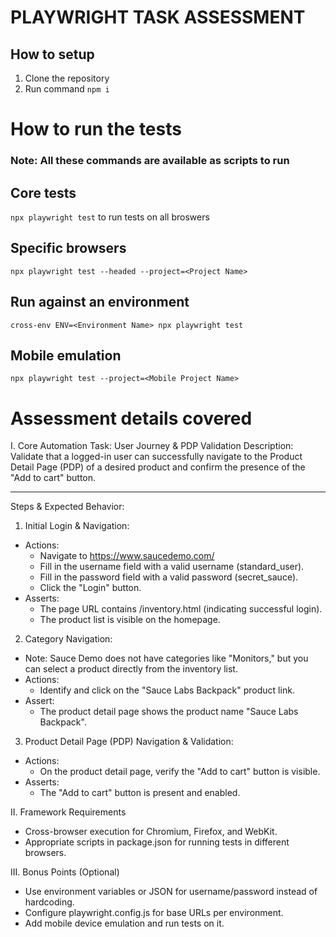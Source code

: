 # PLAYWRIGHT TASK ASSESSMENT
## How to setup
1. Clone the repository
2. Run command `npm i`


# How to run the tests
### Note: All these commands are available as scripts to run
## Core tests
`npx playwright test` to run tests on all broswers
## Specific browsers
`npx playwright test --headed --project=<Project Name>`
## Run against an environment
`cross-env ENV=<Environment Name> npx playwright test`
## Mobile emulation
`npx playwright test --project=<Mobile Project Name>`


# Assessment details covered 
I. Core Automation Task: User Journey & PDP Validation
Description:
Validate that a logged-in user can successfully navigate to the Product Detail Page (PDP) of a desired product and confirm the presence of the "Add to cart" button.
________________________________________
Steps & Expected Behavior:
1.	Initial Login & Navigation:
-	Actions:
    -	Navigate to https://www.saucedemo.com/
    -	Fill in the username field with a valid username (standard_user).
    -	Fill in the password field with a valid password (secret_sauce).
    -	Click the "Login" button.
-   Asserts:
    -	The page URL contains /inventory.html (indicating successful login).
    -	The product list is visible on the homepage.


2.	Category Navigation:
-	Note: Sauce Demo does not have categories like "Monitors," but you can select a product directly from the inventory list.
-	Actions:
    -	Identify and click on the "Sauce Labs Backpack" product link.
-	Assert:
    -	The product detail page shows the product name "Sauce Labs Backpack".


3.	Product Detail Page (PDP) Navigation & Validation:
-	Actions:
    -	On the product detail page, verify the "Add to cart" button is visible.
-	Asserts:
    -	The "Add to cart" button is present and enabled.


II. Framework Requirements
-	Cross-browser execution for Chromium, Firefox, and WebKit.
-	Appropriate scripts in package.json for running tests in different browsers.



III. Bonus Points (Optional)
-	Use environment variables or JSON for username/password instead of hardcoding.
-	Configure playwright.config.js for base URLs per environment.
-	Add mobile device emulation and run tests on it.









